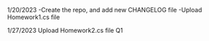 1/20/2023 
  -Create the repo, and add new CHANGELOG file
  -Upload Homework1.cs file

1/27/2023
  Upload Homework2.cs file Q1
